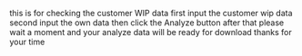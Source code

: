 this is for checking the customer WIP data
first input the customer wip data
second input the own data
then click the Analyze button 
after that please wait a moment and your analyze data will be ready for download
thanks for your time
